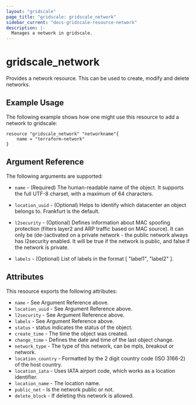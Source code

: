 ```yaml
---
layout: "gridscale"
page_title: "gridscale: gridscale_network"
sidebar_current: "docs-gridscale-resource-network"
description: |-
  Manages a network in gridscale.
---
```


# gridscale_network

Provides a network resource. This can be used to create, modify and delete networks.

## Example Usage

The following example shows how one might use this resource to add a network to gridscale:

```hcl
resource "gridscale_network" "networkname"{
	name = "terraform-network"
}
```

## Argument Reference

The following arguments are supported:

* `name` - (Required) The human-readable name of the object. It supports the full UTF-8 charset, with a maximum of 64 characters.

* `location_uuid` - (Optional) Helps to identify which datacenter an object belongs to. Frankfurt is the default.

* `l2security` - (Optional) Defines information about MAC spoofing protection (filters layer2 and ARP traffic based on MAC source). It can only be (de-)activated on a private network - the public network always has l2security enabled. It will be true if the network is public, and false if the network is private.

* `labels` - (Optional) List of labels in the format [ "label1", "label2" ].


## Attributes

This resource exports the following attributes:

* `name` - See Argument Reference above.
* `location_uuid` - See Argument Reference above.
* `l2security` - See Argument Reference above.
* `labels` - See Argument Reference above.
* `status` - status indicates the status of the object.
* `create_time` - The time the object was created.
* `change_time` - Defines the date and time of the last object change.
* `network_type` - The type of this network, can be mpls, breakout or network.
* `location_country` - Formatted by the 2 digit country code (ISO 3166-2) of the host country.
* `location_iata` - Uses IATA airport code, which works as a location identifier.
* `location_name` - The location name.
* `public_net` - Is the network public or not.
* `delete_block` - If deleting this network is allowed.
